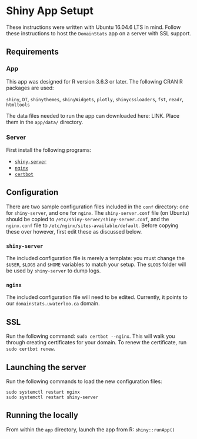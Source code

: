 # Shiny App Setupt

These instructions were written with Ubuntu 16.04.6 LTS in mind. Follow these instructions to host the `DomainStats` app on a server with SSL support.

## Requirements

### App

This app was designed for R version 3.6.3 or later. The following CRAN R packages are used:

`shiny`, `DT`, `shinythemes`, `shinyWidgets`, `plotly`, `shinycssloaders`, `fst`, `readr`, `htmltools`

The data files needed to run the app can downloaded here: LINK. Place them in the `app/data/` directory.

### Server

First install the following programs:

- [`shiny-server`](https://rstudio.com/products/shiny/download-server/ubuntu/)
- [`nginx`](https://www.nginx.com/resources/wiki/start/topics/tutorials/install/)
- [`certbot`](https://certbot.eff.org/docs/install.html)

## Configuration

There are two sample configuration files included in the `conf` directory: one for `shiny-server`, and one for `nginx`. The `shiny-server.conf` file (on Ubuntu) should be copied to `/etc/shiny-server/shiny-server.conf`, and the `nginx.conf` file to `/etc/nginx/sites-available/default`. Before copying these over however, first edit these as discussed below.

### `shiny-server`

The included configuration file is merely a template: you must change the `$USER`, `$LOGS` and `$HOME` variables to match your setup. The `$LOGS` folder will be used by `shiny-server` to dump logs.

### `nginx`

The included configuration file will need to be edited. Currently, it points to our `domainstats.uwaterloo.ca` domain.

## SSL

Run the following command: `sudo certbot --nginx`. This will walk you through creating certificates for your domain. To renew the certificate, run `sudo certbot renew`.

## Launching the server

Run the following commands to load the new configuration files:

```
sudo systemctl restart nginx
sudo systemctl restart shiny-server
```

## Running the locally

From within the `app` directory, launch the app from R: `shiny::runApp()`
